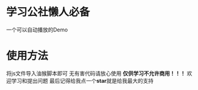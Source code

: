 # 学习公社懒人必备
一个可以自动播放的Demo
# **使用方法**
将js文件导入油猴脚本即可
无有害代码请放心使用
**仅供学习不允许商用！！！**
欢迎学习和提出问题
最后记得给我点一个**star**就是给我最大的支持
